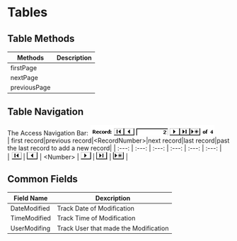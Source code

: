 # Tables

## Table Methods
| Methods  | Description |
| --- | --- |
| firstPage |  |  
| nextPage |  |  
| previousPage |  |  

## Table Navigation
The Access Navigation Bar: ![Access Record Navigation Bar](https://github.com/MrMikey59/00---Projects/blob/master/Access/Access%20Record%20Navigation.gif)  
| first record|previous record|\<RecordNumber>|next record|last record|past the last record to add a new record|
| :---: | :---: | :---: | :---: | :---: | :---: |  
| ![First](https://github.com/MrMikey59/00---Projects/blob/master/Access/First%20Record.gif) | ![Previous](https://github.com/MrMikey59/00---Projects/blob/master/Access/Previous%20Record.gif) | \<Number> | ![Next](https://github.com/MrMikey59/00---Projects/blob/master/Access/Next%20Record.gif) | ![Last](https://github.com/MrMikey59/00---Projects/blob/master/Access/Last%20Record.gif) | ![New Record](https://github.com/MrMikey59/00---Projects/blob/master/Access/Insert%20Record.gif) |  


## Common Fields
| Field Name  | Dexcription |
| --- | --- |  
| DateModified|Track Date of Modification |  
| TimeModified|Track Time of Modification |  
| UserModifing|Track User that made the Modification |  


